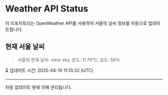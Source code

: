 
# Weather API Status

이 리포지토리는 OpenWeather API를 사용하여 서울의 날씨 정보를 자동으로 업데이트합니다.

## 현재 서울 날씨
> 서울의 현재 날씨: clear sky, 온도: 11.76°C, 습도: 58%

⏳ 업데이트 시간: 2025-04-10 11:13:32 (UTC)

---
자동 업데이트 봇에 의해 관리됩니다.
